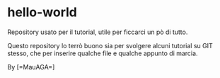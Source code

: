 # hello-world
Repository usato per il tutorial, utile per ficcarci un pò di tutto.

Questo repository lo terrò buono sia per svolgere alcuni tutorial su 
GIT stesso, che per inserire qualche file e qualche appunto di marcia.

By
[=MauAGA=]
